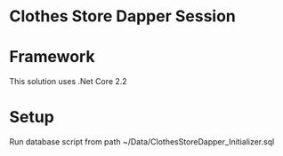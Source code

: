 # Clothes Store Dapper Session

# Framework
This solution uses .Net Core 2.2

# Setup
Run database script from path ~/Data/ClothesStoreDapper_Initializer.sql
